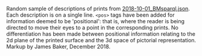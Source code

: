 Random sample of descriptions of prints from [2018-10-01_BMsparql.json](https://github.com/CuratorialVoice/data/blob/master/BMsparql/2018-10-01_BMsparql.json). Each description is on a single line. `<pos>` tags have been added for information deemed to be 'positional': that is, where the reader is being directed to move their eyes to a point in the corresponding prints. No differentiation has been made between positional information relating to the 2d plane of the printed surface and the 3d space of pictorial representation. Markup by James Baker, December 2018.
